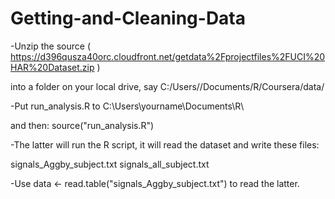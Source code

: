 # Getting-and-Cleaning-Data


-Unzip the source ( https://d396qusza40orc.cloudfront.net/getdata%2Fprojectfiles%2FUCI%20HAR%20Dataset.zip )

into a folder on your local drive, say C:/Users/<YourName>/Documents/R/Coursera/data/

-Put run_analysis.R to C:\Users\yourname\Documents\R\

and then: source("run_analysis.R")

-The latter will run the R script, it will read the dataset and write these files:

signals_Aggby_subject.txt
signals_all_subject.txt

-Use data <- read.table("signals_Aggby_subject.txt") to read the latter.  

